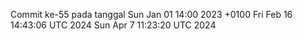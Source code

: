 Commit ke-55 pada tanggal Sun Jan 01 14:00 2023 +0100
Fri Feb 16 14:43:06 UTC 2024
Sun Apr  7 11:23:20 UTC 2024
